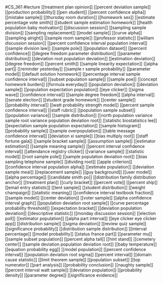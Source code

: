 #CS_361
#lecture
[[treatment plan opinion]]
[[percent deviation sample]]
[[production probability]]
[[pen student]]
[[percent confidence alpha]]
[[mistake sample]]
[[thursday room duration]]
[[homework sex]]
[[estimate percentage vote smith]]
[[student sample estimation homework]]
[[health population baby motivation]]
[[discussion session]]
[[sampling sample division]]
[[sampling replacement]]
[[model sample]]
[[curve alpha]]
[[sampling alright]]
[[sample room sample]]
[[professor statistic]]
[[william discussion session]]
[[percent confidence interval population interval]]
[[sample division law]]
[[sample pole]]
[[population dataset]]
[[percent confidence]]
[[degree freedom parameter distribution]]
[[parameter distribution]]
[[deviation root population deviation]]
[[estimation deviation]]
[[degree freedom]]
[[percent smith]]
[[sample linearity expectation]]
[[alpha part]]
[[reminder yesterday]]
[[sample r sample probability]]
[[parameter model]]
[[default solution homework]]
[[percentage interval sample confidence interval]]
[[subset population sample]]
[[sample poe]]
[[concept homework burden]]
[[formula everyday]]
[[population deviation]]
[[deviation sample]]
[[population expectation population]]
[[eye clicker]]
[[sigma wave]]
[[confidence interval]]
[[sample degree freedom]]
[[alpha interval]]
[[senate election]]
[[student grade homework]]
[[center sample]]
[[probability interval]]
[[watt probability strength model]]
[[percent sample confidence interval]]
[[staff rubric]]
[[population sample subset]]
[[population variance]]
[[sample distribution]]
[[north population variance sample root variance population deviation root]]
[[statistic biostatistics lee]]
[[expectation sample population expectation]]
[[sample histogram]]
[[probability sample]]
[[sample overpopulation]]
[[table message confidence interval]]
[[deviation xi sample]]
[[bias multiply root]]
[[staff fortune gala]]
[[sample bracket sample]]
[[assumption sample]]
[[estimator estimation]]
[[sample meaning sample]]
[[percent interval confidence interval]]
[[attendance registry clicker]]
[[variance sample]]
[[statistic model]]
[[root sample pole]]
[[sample population deviation root]]
[[bias sampling telephone sample]]
[[dividing root]]
[[apple criterion]]
[[confidence interval population alpha]]
[[estimate population]]
[[deviation sample meal]]
[[replacement sample]]
[[guy background]]
[[user model]]
[[alpha percentage]]
[[candidate smith po]]
[[distribution family distribution anchor]]
[[treatment plan]]
[[curly bracket]]
[[percent vote]]
[[percent ship]]
[[email entry statistic]]
[[tent sample]]
[[student distribution]]
[[weight champaign]]
[[statistic meaning]]
[[confidence interval textbook fraction]]
[[sample model]]
[[center deviation]]
[[voter sample]]
[[alpha confidence interval graph]]
[[population deviation root sample]]
[[curve percentage probability threshold]]
[[expectation bracket]]
[[deviation population deviation]]
[[descriptive statistic]]
[[monday discussion session]]
[[election poll]]
[[estimator population]]
[[alpha part interval]]
[[eye clicker eye clicker app]]
[[distribution sample]]
[[sigma deviation]]
[[review quiz sample]]
[[significance probability]]
[[distribution sample distribution]]
[[interval percentage]]
[[model probability]]
[[status france part]]
[[parameter mu]]
[[sample subset population]]
[[percent alpha tail]]
[[hint stand]]
[[cemetery center]]
[[sample deviation population deviation root]]
[[baby temperature]]
[[equation probability egg]]
[[model population]]
[[percent confidence interval]]
[[population deviation root sigma]]
[[percent interval]]
[[domain cause statistic]]
[[limit theorem sample]]
[[population subset]]
[[top numerator]]
[[part analysis]]
[[probability conclusion]]
[[naughty sample]]
[[percent interval watt sample]]
[[deviation population]]
[[probability density]]
[[parameter degree]]
[[significance evidence]]
